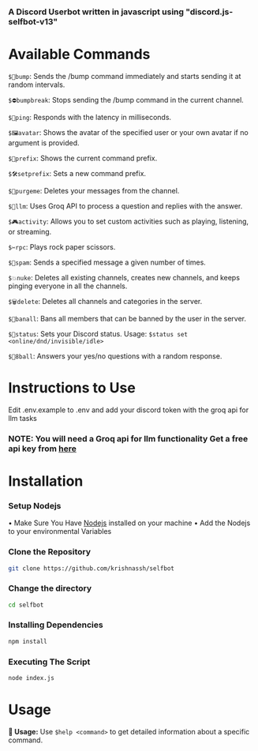 ### A Discord Userbot written in javascript using "discord.js-selfbot-v13"

# Available Commands


`$📌bump`: Sends the /bump command immediately and starts sending it at random intervals.

`$⛔bumpbreak`: Stops sending the /bump command in the current channel.

`$🏓ping`: Responds with the latency in milliseconds.

`$🖼️avatar`: Shows the avatar of the specified user or your own avatar if no argument is provided.

`$🔨prefix`: Shows the current command prefix.

`$🛠️setprefix`: Sets a new command prefix.

`$🧹purgeme`: Deletes your messages from the channel.

`$💬llm`: Uses Groq API to process a question and replies with the answer.

`$🎮activity`: Allows you to set custom activities such as playing, listening, or streaming.

`$✂️rpc`: Plays rock paper scissors.

`$📢spam`: Sends a specified message a given number of times.

`$💥nuke`: Deletes all existing channels, creates new channels, and keeps pinging everyone in all the channels.

`$🗑️delete`: Deletes all channels and categories in the server.

`$🚫banall`: Bans all members that can be banned by the user in the server.

`$📵status`: Sets your Discord status. Usage: `$status set <online/dnd/invisible/idle>`

`$🎱8ball`: Answers your yes/no questions with a random response.





# Instructions to Use

Edit .env.example to .env and add your discord token with the groq api for llm tasks

### NOTE: You will need a Groq api for llm functionality Get a free api key from [here](https://console.groq.com/keys)


# Installation

### Setup Nodejs
• Make Sure You Have [Nodejs](https://nodejs.org/en) installed on your machine 
• Add the Nodejs to your environmental Variables

### Clone the Repository 

```bash
git clone https://github.com/krishnassh/selfbot
```

### Change the directory

```bash
cd selfbot
```

### Installing Dependencies 

```bash
npm install
```

### Executing The Script
```bash
node index.js
```


# Usage

**📍 Usage:** Use `$help <command>` to get detailed information about a specific command.
